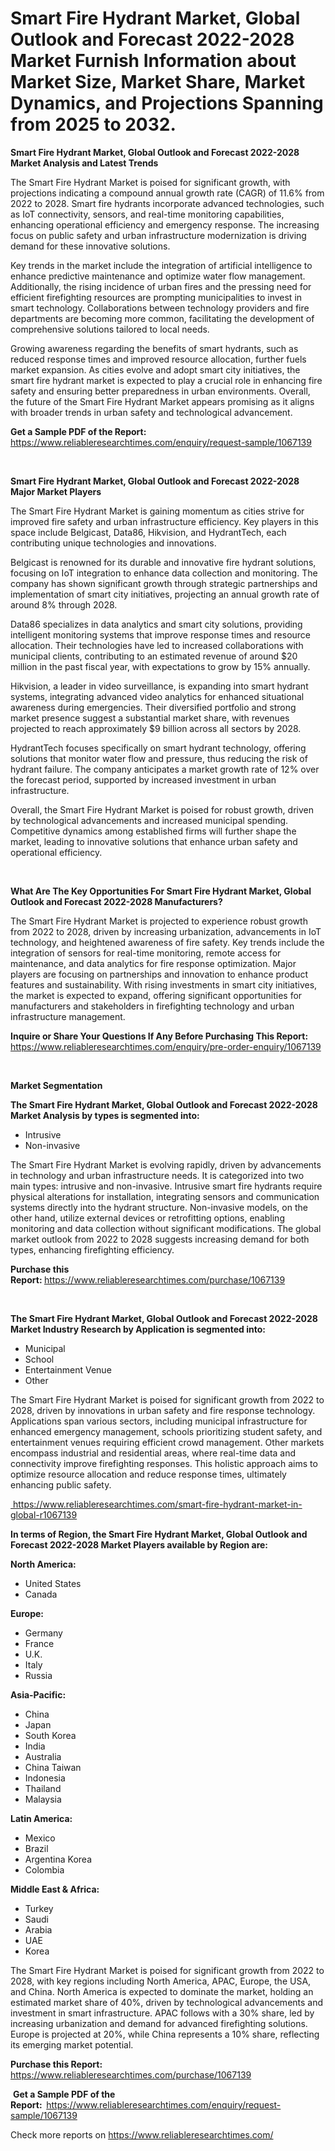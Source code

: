 <p><h1>Smart Fire Hydrant Market, Global Outlook and Forecast 2022-2028 Market Furnish Information about Market Size, Market Share, Market Dynamics, and Projections Spanning from 2025 to 2032.</h1></p><p><strong>Smart Fire Hydrant Market, Global Outlook and Forecast 2022-2028 Market Analysis and Latest Trends</strong></p>
<p><p>The Smart Fire Hydrant Market is poised for significant growth, with projections indicating a compound annual growth rate (CAGR) of 11.6% from 2022 to 2028. Smart fire hydrants incorporate advanced technologies, such as IoT connectivity, sensors, and real-time monitoring capabilities, enhancing operational efficiency and emergency response. The increasing focus on public safety and urban infrastructure modernization is driving demand for these innovative solutions.</p><p>Key trends in the market include the integration of artificial intelligence to enhance predictive maintenance and optimize water flow management. Additionally, the rising incidence of urban fires and the pressing need for efficient firefighting resources are prompting municipalities to invest in smart technology. Collaborations between technology providers and fire departments are becoming more common, facilitating the development of comprehensive solutions tailored to local needs.</p><p>Growing awareness regarding the benefits of smart hydrants, such as reduced response times and improved resource allocation, further fuels market expansion. As cities evolve and adopt smart city initiatives, the smart fire hydrant market is expected to play a crucial role in enhancing fire safety and ensuring better preparedness in urban environments. Overall, the future of the Smart Fire Hydrant Market appears promising as it aligns with broader trends in urban safety and technological advancement.</p></p>
<p><strong>Get a Sample PDF of the Report:&nbsp;</strong> <a href="https://www.reliableresearchtimes.com/enquiry/request-sample/1067139?utm_campaign=2222&utm_medium=2&utm_source=Github&utm_content=ia&utm_term=21032025&utm_id=smart-fire-hydrant-market-global-outlook-and-forecast-2022-2028">https://www.reliableresearchtimes.com/enquiry/request-sample/1067139</a></p>
<p>&nbsp;</p>
<p><strong>Smart Fire Hydrant Market, Global Outlook and Forecast 2022-2028 Major Market Players</strong></p>
<p><p>The Smart Fire Hydrant Market is gaining momentum as cities strive for improved fire safety and urban infrastructure efficiency. Key players in this space include Belgicast, Data86, Hikvision, and HydrantTech, each contributing unique technologies and innovations.</p><p>Belgicast is renowned for its durable and innovative fire hydrant solutions, focusing on IoT integration to enhance data collection and monitoring. The company has shown significant growth through strategic partnerships and implementation of smart city initiatives, projecting an annual growth rate of around 8% through 2028.</p><p>Data86 specializes in data analytics and smart city solutions, providing intelligent monitoring systems that improve response times and resource allocation. Their technologies have led to increased collaborations with municipal clients, contributing to an estimated revenue of around $20 million in the past fiscal year, with expectations to grow by 15% annually.</p><p>Hikvision, a leader in video surveillance, is expanding into smart hydrant systems, integrating advanced video analytics for enhanced situational awareness during emergencies. Their diversified portfolio and strong market presence suggest a substantial market share, with revenues projected to reach approximately $9 billion across all sectors by 2028.</p><p>HydrantTech focuses specifically on smart hydrant technology, offering solutions that monitor water flow and pressure, thus reducing the risk of hydrant failure. The company anticipates a market growth rate of 12% over the forecast period, supported by increased investment in urban infrastructure.</p><p>Overall, the Smart Fire Hydrant Market is poised for robust growth, driven by technological advancements and increased municipal spending. Competitive dynamics among established firms will further shape the market, leading to innovative solutions that enhance urban safety and operational efficiency.</p></p>
<p>&nbsp;</p>
<p><strong>What Are The Key Opportunities For Smart Fire Hydrant Market, Global Outlook and Forecast 2022-2028 Manufacturers?</strong></p>
<p><p>The Smart Fire Hydrant Market is projected to experience robust growth from 2022 to 2028, driven by increasing urbanization, advancements in IoT technology, and heightened awareness of fire safety. Key trends include the integration of sensors for real-time monitoring, remote access for maintenance, and data analytics for fire response optimization. Major players are focusing on partnerships and innovation to enhance product features and sustainability. With rising investments in smart city initiatives, the market is expected to expand, offering significant opportunities for manufacturers and stakeholders in firefighting technology and urban infrastructure management.</p></p>
<p><strong>Inquire or Share Your Questions If Any Before Purchasing This Report:</strong> <a href="https://www.reliableresearchtimes.com/enquiry/pre-order-enquiry/1067139?utm_campaign=2222&utm_medium=2&utm_source=Github&utm_content=ia&utm_term=21032025&utm_id=smart-fire-hydrant-market-global-outlook-and-forecast-2022-2028">https://www.reliableresearchtimes.com/enquiry/pre-order-enquiry/1067139</a></p>
<p>&nbsp;</p>
<p><strong>Market Segmentation</strong></p>
<p><strong>The Smart Fire Hydrant Market, Global Outlook and Forecast 2022-2028 Market Analysis by types is segmented into:</strong></p>
<p><ul><li>Intrusive</li><li>Non-invasive</li></ul></p>
<p><p>The Smart Fire Hydrant Market is evolving rapidly, driven by advancements in technology and urban infrastructure needs. It is categorized into two main types: intrusive and non-invasive. Intrusive smart fire hydrants require physical alterations for installation, integrating sensors and communication systems directly into the hydrant structure. Non-invasive models, on the other hand, utilize external devices or retrofitting options, enabling monitoring and data collection without significant modifications. The global market outlook from 2022 to 2028 suggests increasing demand for both types, enhancing firefighting efficiency.</p></p>
<p><strong>Purchase this Report:&nbsp;</strong><a href="https://www.reliableresearchtimes.com/purchase/1067139?utm_campaign=2222&utm_medium=2&utm_source=Github&utm_content=ia&utm_term=21032025&utm_id=smart-fire-hydrant-market-global-outlook-and-forecast-2022-2028">https://www.reliableresearchtimes.com/purchase/1067139</a></p>
<p>&nbsp;</p>
<p><strong>The Smart Fire Hydrant Market, Global Outlook and Forecast 2022-2028 Market Industry Research by Application is segmented into:</strong></p>
<p><ul><li>Municipal</li><li>School</li><li>Entertainment Venue</li><li>Other</li></ul></p>
<p><p>The Smart Fire Hydrant Market is poised for significant growth from 2022 to 2028, driven by innovations in urban safety and fire response technology. Applications span various sectors, including municipal infrastructure for enhanced emergency management, schools prioritizing student safety, and entertainment venues requiring efficient crowd management. Other markets encompass industrial and residential areas, where real-time data and connectivity improve firefighting responses. This holistic approach aims to optimize resource allocation and reduce response times, ultimately enhancing public safety.</p></p>
<p><a href="https://www.reliableresearchtimes.com/smart-fire-hydrant-market-in-global-r1067139?utm_campaign=2222&utm_medium=2&utm_source=Github&utm_content=ia&utm_term=21032025&utm_id=smart-fire-hydrant-market-global-outlook-and-forecast-2022-2028">&nbsp;https://www.reliableresearchtimes.com/smart-fire-hydrant-market-in-global-r1067139</a></p>
<p><strong>In terms of Region, the Smart Fire Hydrant Market, Global Outlook and Forecast 2022-2028 Market Players available by Region are:</strong></p>
<p>
    <p> <strong> North America: </strong>
        <ul>
            <li>United States</li>
            <li>Canada</li>
        </ul>
        </p> 
    <p> <strong> Europe: </strong>
        <ul>
            <li>Germany</li>
            <li>France</li>
            <li>U.K.</li>
            <li>Italy</li>
            <li>Russia</li>
        </ul>
        </p> 
    <p> <strong> Asia-Pacific: </strong>
        <ul>
            <li>China</li>
            <li>Japan</li>
            <li>South Korea</li>
            <li>India</li>
            <li>Australia</li>
            <li>China Taiwan</li>
            <li>Indonesia</li>
            <li>Thailand</li>
            <li>Malaysia</li>
        </ul>
        </p> 
    <p> <strong> Latin America: </strong>
        <ul>
            <li>Mexico</li>
            <li>Brazil</li>
            <li>Argentina Korea</li>
            <li>Colombia</li>
        </ul>
        </p> 
    <p> <strong> Middle East & Africa: </strong>
        <ul>
            <li>Turkey</li>
            <li>Saudi</li>
            <li>Arabia</li>
            <li>UAE</li>
            <li>Korea</li>
        </ul>
    </p>
    </p>
<p><p>The Smart Fire Hydrant Market is poised for significant growth from 2022 to 2028, with key regions including North America, APAC, Europe, the USA, and China. North America is expected to dominate the market, holding an estimated market share of 40%, driven by technological advancements and investment in smart infrastructure. APAC follows with a 30% share, led by increasing urbanization and demand for advanced firefighting solutions. Europe is projected at 20%, while China represents a 10% share, reflecting its emerging market potential.</p></p>
<p><strong>Purchase this Report: </strong><a href="https://www.reliableresearchtimes.com/purchase/1067139?utm_campaign=2222&utm_medium=2&utm_source=Github&utm_content=ia&utm_term=21032025&utm_id=smart-fire-hydrant-market-global-outlook-and-forecast-2022-2028">https://www.reliableresearchtimes.com/purchase/1067139</a></p>
<p>&nbsp;<strong>Get a Sample PDF of the Report:&nbsp;&nbsp;</strong><a href="https://www.reliableresearchtimes.com/enquiry/request-sample/1067139?utm_campaign=2222&utm_medium=2&utm_source=Github&utm_content=ia&utm_term=21032025&utm_id=smart-fire-hydrant-market-global-outlook-and-forecast-2022-2028">https://www.reliableresearchtimes.com/enquiry/request-sample/1067139</a></p>
<p><strong></strong></p>
<p>Check more reports on <a href="https://www.reliableresearchtimes.com/?utm_campaign=2222&utm_medium=2&utm_source=Github&utm_content=ia&utm_term=21032025&utm_id=smart-fire-hydrant-market-global-outlook-and-forecast-2022-2028">https://www.reliableresearchtimes.com/</a></p>